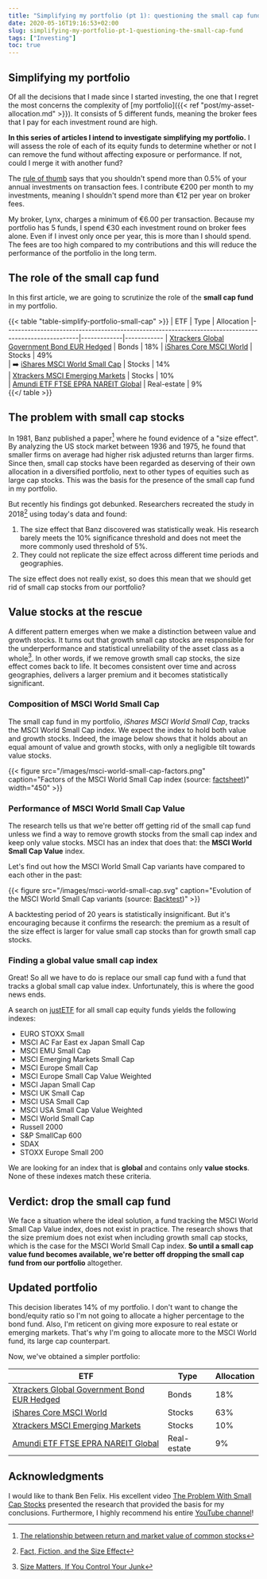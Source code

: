 ```yaml
---
title: "Simplifying my portfolio (pt 1): questioning the small cap fund"
date: 2020-05-16T19:16:53+02:00
slug: simplifying-my-portfolio-pt-1-questioning-the-small-cap-fund
tags: ["Investing"]
toc: true
---
```


## Simplifying my portfolio
Of all the decisions that I made since I started investing, the one that I
regret the most concerns the complexity of [my portfolio]({{< ref "post/my-asset-allocation.md" >}}). It consists of 5 different funds, meaning
the broker fees that I pay for each investment round are high.

**In this series of articles I intend to investigate simplifying my
portfolio.** I will assess the role of each of its equity funds to determine
whether or not I can remove the fund without affecting exposure or performance.
If not, could I merge it with another fund?

The [rule of thumb](https://indexfundinvestor.eu/2020/05/04/how-much-should-you-spend-on-brokerage-fees/)
says that you shouldn't spend more than 0.5% of your annual investments on
transaction fees. I contribute €200 per month to my investments, meaning I
shouldn't spend more than €12 per year on broker fees.

My broker, Lynx, charges a minimum of €6.00 per transaction. Because my
portfolio has 5 funds, I spend €30 each investment round on broker fees alone.
Even if I invest only once per year, this is more than I should spend. The fees
are too high compared to my contributions and this will reduce the performance
of the portfolio in the long term.

## The role of the small cap fund
In this first article, we are going to scrutinize the role of the **small cap
fund** in my portfolio.

{{< table "table-simplify-portfolio-small-cap" >}}
| ETF                                                                                                 | Type        | Allocation 
|-----------------------------------------------------------------------------------------------------|-------------|------------
| [Xtrackers Global Government Bond EUR Hedged](https://www.justetf.com/en/etf-profile.html?isin=LU0378818131) | Bonds   | 18%
| [iShares Core MSCI World](https://www.justetf.com/en/etf-profile.html?isin=IE00B4L5Y983)            | Stocks      | 49%        
| ➡️ [iShares MSCI World Small Cap](https://www.justetf.com/en/etf-profile.html?isin=IE00BF4RFH31)       | Stocks      | 14%        
| [Xtrackers MSCI Emerging Markets](https://www.justetf.com/en/etf-profile.html?isin=IE00BTJRMP35)    | Stocks      | 10%        
| [Amundi ETF FTSE EPRA NAREIT Global](https://www.justetf.com/en/etf-profile.html?isin=LU1437018838) | Real-estate | 9%         
{{</ table >}}

## The problem with small cap stocks
In 1981, Banz published a paper[^1] where he found evidence of a "size effect".
By analyzing the US stock market between 1936 and 1975, he found that smaller
firms on average had higher risk adjusted returns than larger firms.  Since
then, small cap stocks have been regarded as deserving of their own allocation
in a diversified portfolio, next to other types of equities such as large cap
stocks. This was the basis for the presence of the small cap fund in my
portfolio.

But recently his findings got debunked. Researchers recreated the study in
2018[^2] using today's data and found:

1. The size effect that Banz discovered was statistically weak. His research
   barely meets the 10% significance threshold and does not meet the more
   commonly used threshold of 5%.
2. They could not replicate the size effect across different time periods and
   geographies.

The size effect does not really exist, so does this mean that we should get rid
of small cap stocks from our portfolio?

## Value stocks at the rescue
A different pattern emerges when we make a distinction between value and growth
stocks. It turns out that growth small cap stocks are responsible for the
underperformance and statistical unreliability of the asset class as a
whole[^3]. In other words, if we remove growth small cap stocks, the size
effect comes back to life. It becomes consistent over time and across
geographies, delivers a larger premium and it becomes statistically
significant.

### Composition of MSCI World Small Cap
The small cap fund in my portfolio, *iShares MSCI World Small Cap*, tracks the
MSCI World Small Cap index. We expect the index to hold both value and growth
stocks. Indeed, the image below shows that it holds about an equal amount of
value and growth stocks, with only a negligible tilt towards value stocks.

{{< figure src="/images/msci-world-small-cap-factors.png" caption="Factors of the MSCI World Small Cap index (source: [factsheet](https://www.msci.com/documents/10199/a67b0d43-0289-4bce-8499-0c102eaa8399))" width="450" >}}

### Performance of MSCI World Small Cap Value
The research tells us that we're better off getting rid of the small cap fund
unless we find a way to remove growth stocks from the small cap index and keep
only value stocks. MSCI has an index that does that: the **MSCI World Small
Cap Value** index.

Let's find out how the MSCI World Small Cap variants have compared to each
other in the past:

{{< figure src="/images/msci-world-small-cap.svg" caption="Evolution of the MSCI World Small Cap variants (source: [Backtest](https://curvo.eu/backtest/compare-indexes))" >}}

A backtesting period of 20 years is statistically insignificant. But it's
encouraging because it confirms the research: the premium as a result of the
size effect is larger for value small cap stocks than for growth small cap
stocks.

### Finding a global value small cap index
Great! So all we have to do is replace our small cap fund with a fund that
tracks a global small cap value index. Unfortunately, this is where the
good news ends.

A search on
[justETF](https://www.justetf.com/en/find-etf.html?assetClass=class-equity&equityStrategy=Small+Cap)
for all small cap equity funds yields the following indexes:

- EURO STOXX Small
- MSCI AC Far East ex Japan Small Cap
- MSCI EMU Small Cap
- MSCI Emerging Markets Small Cap
- MSCI Europe Small Cap
- MSCI Europe Small Cap Value Weighted
- MSCI Japan Small Cap
- MSCI UK Small Cap
- MSCI USA Small Cap
- MSCI USA Small Cap Value Weighted
- MSCI World Small Cap
- Russell 2000
- S&P SmallCap 600
- SDAX
- STOXX Europe Small 200

We are looking for an index that is **global** and contains only **value
stocks**. None of these indexes match these criteria.

## Verdict: drop the small cap fund
We face a situation where the ideal solution, a fund tracking the MSCI World
Small Cap Value index, does not exist in practice. The research shows that the
size premium does not exist when including growth small cap stocks, which is
the case for the MSCI World Small Cap index. **So until a small cap value fund
becomes available, we're better off dropping the small cap fund from our
portfolio** altogether.

## Updated portfolio
This decision liberates 14% of my portfolio. I don't want to change the
bond/equity ratio so I'm not going to allocate a higher percentage to the bond
fund. Also, I'm reticent on giving more exposure to real estate or emerging
markets.  That's why I'm going to allocate more to the MSCI World fund, its
large cap counterpart.

Now, we've obtained a simpler portfolio:

| ETF                                                                                                 | Type        | Allocation 
|-----------------------------------------------------------------------------------------------------|-------------|------------
| [Xtrackers Global Government Bond EUR Hedged](https://www.justetf.com/en/etf-profile.html?isin=LU0378818131) | Bonds   | 18%
| [iShares Core MSCI World](https://www.justetf.com/en/etf-profile.html?isin=IE00B4L5Y983)            | Stocks      | 63%        
| [Xtrackers MSCI Emerging Markets](https://www.justetf.com/en/etf-profile.html?isin=IE00BTJRMP35)    | Stocks      | 10%        
| [Amundi ETF FTSE EPRA NAREIT Global](https://www.justetf.com/en/etf-profile.html?isin=LU1437018838) | Real-estate | 9%         

## Acknowledgments
I would like to thank Ben Felix. His excellent video [The Problem With Small Cap Stocks](https://www.youtube.com/watch?v=uErHwq4M6pg) presented the research
that provided the basis for my conclusions. Furthermore, I highly recommend his entire [YouTube channel](https://www.youtube.com/channel/UCDXTQ8nWmx_EhZ2v-kp7QxA/featured)!

[^1]: [The relationship between return and market value of common stocks](http://www.business.unr.edu/faculty/liuc/files/BADM742/Banz_sizeeffect_1980.pdf)
[^2]: [Fact, Fiction, and the Size Effect](https://papers.ssrn.com/sol3/papers.cfm?abstract_id=3177539)
[^3]: [Size Matters, If You Control Your Junk](https://papers.ssrn.com/sol3/papers.cfm?abstract_id=2553889)
